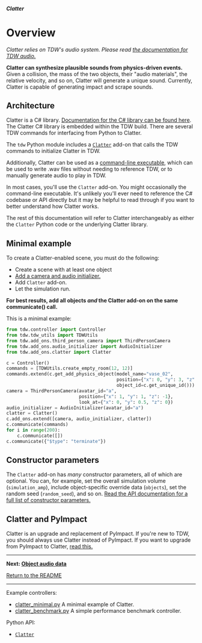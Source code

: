 ##### Clatter

# Overview

*Clatter relies on TDW's audio system. Please read [the documentation for TDW audio.](../audio/overview.md)*

**Clatter can synthesize plausible sounds from physics-driven events.** Given a collision, the mass of the two objects, their "audio materials", the relative velocity, and so on, Clatter will generate a unique sound. Currently, Clatter is capable of generating impact and scrape sounds.

## Architecture

Clatter is a C# library. [Documentation for the C# library can be found here](TODO.html). The Clatter C# library is embedded within the TDW build. There are several TDW commands for interfacing from Python to Clatter.

The `tdw` Python module includes a [`Clatter`](../../python/add_ons/clatter.md) add-on that calls the TDW commands to initialize Clatter in TDW. 

Additionally, Clatter can be used as a [command-line executable](cli.md), which can be used to write .wav files without needing to reference TDW, or to manually generate audio to play in TDW.

In most cases, you'll use the `Clatter` add-on. You might occasionally the command-line executable. It's unlikely you'll ever need to reference the C# codebase or API directly but it may be helpful to read through if you want to better understand how Clatter works.

The rest of this documentation will refer to Clatter interchangeably as either the `Clatter` Python code or the underlying Clatter library.

## Minimal example

To create a Clatter-enabled scene, you must do the following:

- Create a scene with at least one object
- [Add a camera and audio initializer.](../audio/initialize_audio.md)
- Add `Clatter` add-on.
- Let the simulation run.

**For best results, add all objects *and* the Clatter add-on on the same communicate() call.**

This is a minimal example:

```python
from tdw.controller import Controller
from tdw.tdw_utils import TDWUtils
from tdw.add_ons.third_person_camera import ThirdPersonCamera
from tdw.add_ons.audio_initializer import AudioInitializer
from tdw.add_ons.clatter import Clatter

c = Controller()
commands = [TDWUtils.create_empty_room(12, 12)]
commands.extend(c.get_add_physics_object(model_name="vase_02",
                                         position={"x": 0, "y": 3, "z": 0},
                                         object_id=c.get_unique_id()))
camera = ThirdPersonCamera(avatar_id="a",
                           position={"x": 1, "y": 1, "z": -1},
                           look_at={"x": 0, "y": 0.5, "z": 0})
audio_initializer = AudioInitializer(avatar_id="a")
clatter = Clatter()
c.add_ons.extend([camera, audio_initializer, clatter])
c.communicate(commands)
for i in range(200):
    c.communicate([])
c.communicate({"$type": "terminate"})
```

## Constructor parameters

The `Clatter` add-on has *many* constructor parameters, all of which are optional. You can, for example, set the overall simulation volume (`simulation_amp`), include object-specific override data (`objects`), set the random seed (`random_seed`), and so on. [Read the API documentation for a full list of constructor parameters.](../../python/add_ons/clatter.md)

## Clatter and PyImpact

Clatter is an upgrade and replacement of PyImpact. If you're new to TDW, you should always use Clatter instead of PyImpact. If you want to upgrade from PyImpact to Clatter, [read this.](../py_impact/py_impact_and_clatter.md)

***

**Next: [Object audio data](clatter_objects.md)**

[Return to the README](../../../README.md)

***

Example controllers:

- [clatter_minimal.py](https://github.com/threedworld-mit/tdw/blob/master/Python/example_controllers/clatter/clatter_minimal.py) A minimal example of Clatter.
- [clatter_benchmark.py](https://github.com/threedworld-mit/tdw/blob/master/Python/example_controllers/clatter/clatter_benchmark.py) A simple performance benchmark controller.

Python API:

- [`Clatter`](../../python/add_ons/clatter.md)